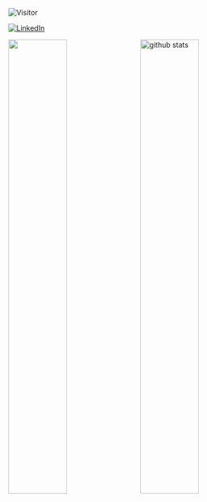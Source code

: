 ![Visitor](https://visitor-badge.laobi.icu/badge?page_id=chozeur.chozeur)

<a href="https://www.linkedin.com/in/florian-carvalho-b24a9b197/">![LinkedIn](https://img.shields.io/badge/LinkedIn-0077B5?style=for-the-badge&logo=linkedin&logoColor=white)</a>


<a>
  <img src="https://github-readme-stats.vercel.app/api?username=chozeur&show_icons=true&theme=gotham" alt="github stats" width="48%" align="right"/>
</a>
<a>
  <img src="https://github-readme-streak-stats.herokuapp.com/?user=chozeur&theme=dark" width="48%"/>
</a>
